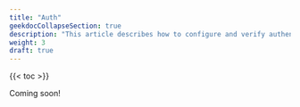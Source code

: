 ```yaml
---
title: "Auth"
geekdocCollapseSection: true
description: "This article describes how to configure and verify authentication features in the TrueNAS CLI Shell." 
weight: 3
draft: true
---
```


{{< toc >}}

Coming soon!
